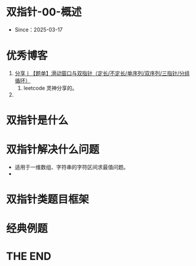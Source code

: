 # 双指针-00-概述

- Since：2025-03-17



# 优秀博客

1. [分享丨【题单】滑动窗口与双指针（定长/不定长/单序列/双序列/三指针/分组循环）](https://leetcode.cn/discuss/post/3578981/ti-dan-hua-dong-chuang-kou-ding-chang-bu-rzz7/)
   1. leetcode 灵神分享的。
2. 



# 双指针是什么



# 双指针解决什么问题



- 适用于一维数组、字符串的字符区间求最值问题。
- 



# 双指针类题目框架





# 经典例题









# THE END